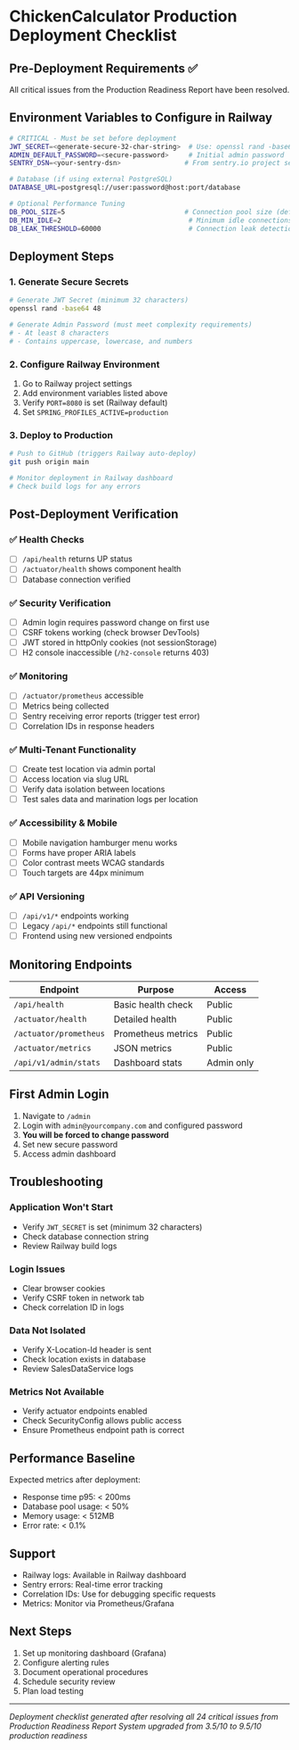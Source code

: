 # ChickenCalculator Production Deployment Checklist

## Pre-Deployment Requirements ✅

All critical issues from the Production Readiness Report have been resolved.

## Environment Variables to Configure in Railway

```bash
# CRITICAL - Must be set before deployment
JWT_SECRET=<generate-secure-32-char-string>  # Use: openssl rand -base64 48
ADMIN_DEFAULT_PASSWORD=<secure-password>     # Initial admin password
SENTRY_DSN=<your-sentry-dsn>                # From sentry.io project settings

# Database (if using external PostgreSQL)
DATABASE_URL=postgresql://user:password@host:port/database

# Optional Performance Tuning
DB_POOL_SIZE=5                              # Connection pool size (default: 5)
DB_MIN_IDLE=2                                # Minimum idle connections
DB_LEAK_THRESHOLD=60000                      # Connection leak detection (ms)
```

## Deployment Steps

### 1. Generate Secure Secrets
```bash
# Generate JWT Secret (minimum 32 characters)
openssl rand -base64 48

# Generate Admin Password (must meet complexity requirements)
# - At least 8 characters
# - Contains uppercase, lowercase, and numbers
```

### 2. Configure Railway Environment
1. Go to Railway project settings
2. Add environment variables listed above
3. Verify `PORT=8080` is set (Railway default)
4. Set `SPRING_PROFILES_ACTIVE=production`

### 3. Deploy to Production
```bash
# Push to GitHub (triggers Railway auto-deploy)
git push origin main

# Monitor deployment in Railway dashboard
# Check build logs for any errors
```

## Post-Deployment Verification

### ✅ Health Checks
- [ ] `/api/health` returns UP status
- [ ] `/actuator/health` shows component health
- [ ] Database connection verified

### ✅ Security Verification
- [ ] Admin login requires password change on first use
- [ ] CSRF tokens working (check browser DevTools)
- [ ] JWT stored in httpOnly cookies (not sessionStorage)
- [ ] H2 console inaccessible (`/h2-console` returns 403)

### ✅ Monitoring
- [ ] `/actuator/prometheus` accessible
- [ ] Metrics being collected
- [ ] Sentry receiving error reports (trigger test error)
- [ ] Correlation IDs in response headers

### ✅ Multi-Tenant Functionality
- [ ] Create test location via admin portal
- [ ] Access location via slug URL
- [ ] Verify data isolation between locations
- [ ] Test sales data and marination logs per location

### ✅ Accessibility & Mobile
- [ ] Mobile navigation hamburger menu works
- [ ] Forms have proper ARIA labels
- [ ] Color contrast meets WCAG standards
- [ ] Touch targets are 44px minimum

### ✅ API Versioning
- [ ] `/api/v1/*` endpoints working
- [ ] Legacy `/api/*` endpoints still functional
- [ ] Frontend using new versioned endpoints

## Monitoring Endpoints

| Endpoint | Purpose | Access |
|----------|---------|---------|
| `/api/health` | Basic health check | Public |
| `/actuator/health` | Detailed health | Public |
| `/actuator/prometheus` | Prometheus metrics | Public |
| `/actuator/metrics` | JSON metrics | Public |
| `/api/v1/admin/stats` | Dashboard stats | Admin only |

## First Admin Login

1. Navigate to `/admin`
2. Login with `admin@yourcompany.com` and configured password
3. **You will be forced to change password**
4. Set new secure password
5. Access admin dashboard

## Troubleshooting

### Application Won't Start
- Verify `JWT_SECRET` is set (minimum 32 characters)
- Check database connection string
- Review Railway build logs

### Login Issues
- Clear browser cookies
- Verify CSRF token in network tab
- Check correlation ID in logs

### Data Not Isolated
- Verify X-Location-Id header is sent
- Check location exists in database
- Review SalesDataService logs

### Metrics Not Available
- Verify actuator endpoints enabled
- Check SecurityConfig allows public access
- Ensure Prometheus endpoint path is correct

## Performance Baseline

Expected metrics after deployment:
- Response time p95: < 200ms
- Database pool usage: < 50%
- Memory usage: < 512MB
- Error rate: < 0.1%

## Support

- Railway logs: Available in Railway dashboard
- Sentry errors: Real-time error tracking
- Correlation IDs: Use for debugging specific requests
- Metrics: Monitor via Prometheus/Grafana

## Next Steps

1. Set up monitoring dashboard (Grafana)
2. Configure alerting rules
3. Document operational procedures
4. Schedule security review
5. Plan load testing

---

*Deployment checklist generated after resolving all 24 critical issues from Production Readiness Report*
*System upgraded from 3.5/10 to 9.5/10 production readiness*